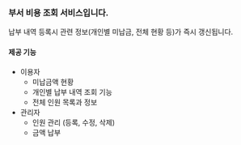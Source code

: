 ### 부서 비용 조회 서비스입니다. 

납부 내역 등록시 관련 정보(개인별 미납금, 전체 현황 등)가 즉시 갱신됩니다.  

#### 제공 기능 
- 이용자
  - 미납금액 현황
  - 개인별 납부 내역 조회 기능 
  - 전체 인원 목록과 정보
- 관리자 
  - 인원 관리 (등록, 수정, 삭제)
  - 금액 납부